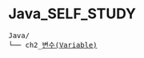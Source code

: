 # Java_SELF_STUDY

<pre>
Java/
└── ch2_<a href="https://github.com/k-dev178/Java_SELF_STUDY/blob/main/ch2_Variable.md">변수(Variable)</a>
</pre>
